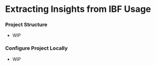 <h1>Extracting Insights from IBF Usage</h1>

<h3>Project Structure</h3>
<ul>
   <li>WIP</li>
</ul>

<h3>Configure Project Locally</h3>
<ul>
   <li>WIP</li>
</ul>
